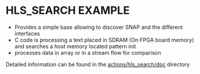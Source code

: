 # HLS_SEARCH EXAMPLE

* Provides a simple base allowing to discover SNAP and the different interfaces
* C code is processing a text placed in SDRAM (On FPGA board memory) and searches a host memory located pattern init
 * processes data in array or in a stream flow for comparison

Detailed information can be found in the [actions/hls_search/doc](./doc) directory
